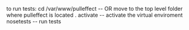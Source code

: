 to run tests:
cd /var/www/pulleffect -- OR move to the top level folder where pulleffect is located
. activate -- activate the virtual enviroment
nosetests  -- run tests
